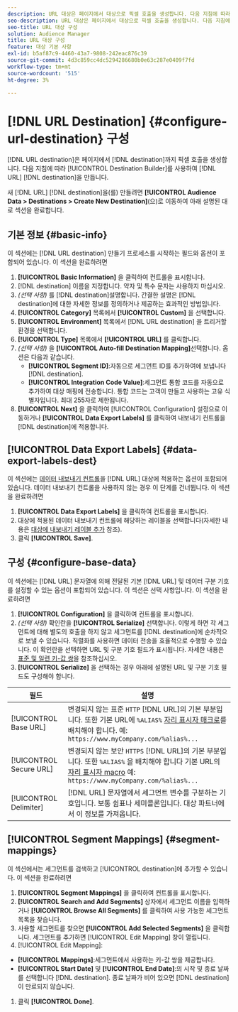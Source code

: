 ```yaml
---
description: URL 대상은 페이지에서 대상으로 픽셀 호출을 생성합니다. 다음 지침에 따라 대상 빌더로 URL 대상을 만듭니다.
seo-description: URL 대상은 페이지에서 대상으로 픽셀 호출을 생성합니다. 다음 지침에 따라 대상 빌더로 URL 대상을 만듭니다.
seo-title: URL 대상 구성
solution: Audience Manager
title: URL 대상 구성
feature: 대상 기본 사항
exl-id: b5af87c9-4460-43a7-9808-242eac876c39
source-git-commit: 4d3c859cc4dc5294286680b0e63c287e0409f7fd
workflow-type: tm+mt
source-wordcount: '515'
ht-degree: 3%

---
```


# [!DNL URL Destination] {#configure-url-destination} 구성

[!DNL URL destination]은 페이지에서 [!DNL destination]까지 픽셀 호출을 생성합니다. 다음 지침에 따라 [!UICONTROL Destination Builder]를 사용하여 [!DNL URL] [!DNL destination]을 만듭니다.

<!-- create-url-destination.xml -->

새 [!DNL URL] [!DNL destination]을(를) 만들려면 **[!UICONTROL Audience Data > Destinations > Create New Destination]**(으)로 이동하여 아래 설명된 대로 섹션을 완료합니다.

## 기본 정보 {#basic-info}

이 섹션에는 [!DNL URL destination] 만들기 프로세스를 시작하는 필드와 옵션이 포함되어 있습니다. 이 섹션을 완료하려면

1. **[!UICONTROL Basic Information]** 을 클릭하여 컨트롤을 표시합니다.
2. [!DNL destination] 이름을 지정합니다. 약자 및 특수 문자는 사용하지 마십시오.
3. *(선택 사항)* 를  [!DNL destination]설명합니다. 간결한 설명은 [!DNL destination]에 대한 자세한 정보를 정의하거나 제공하는 효과적인 방법입니다.
4. **[!UICONTROL Category]** 목록에서 **[!UICONTROL Custom]** 을 선택합니다.
5. **[!UICONTROL Environment]** 목록에서 [!DNL URL destination] 을 트리거할 환경을 선택합니다.
6. **[!UICONTROL Type]** 목록에서 **[!UICONTROL URL]** 를 클릭합니다.
7. *(선택 사항)* 을  **[!UICONTROL Auto-fill Destination Mapping]**&#x200B;선택합니다. 옵션은 다음과 같습니다.
   * **[!UICONTROL Segment ID]**:자동으로 세그먼트 ID를 추가하여에 보냅니다 [!DNL destination].
   * **[!UICONTROL Integration Code Value]**:세그먼트 통합 코드를 자동으로 추가하여 대상 매핑에 전송합니다. 통합 코드는 고객이 만들고 사용하는 고유 식별자입니다. 최대 255자로 제한됩니다.
8. **[!UICONTROL Next]** 을 클릭하여 [!UICONTROL Configuration] 설정으로 이동하거나 **[!UICONTROL Data Export Labels]** 를 클릭하여 내보내기 컨트롤을 [!DNL destination]에 적용합니다.

## [!UICONTROL Data Export Labels] {#data-export-labels-dest}

이 섹션에는 [데이터 내보내기 컨트롤](../../features/data-export-controls.md)을 [!DNL URL] 대상에 적용하는 옵션이 포함되어 있습니다. 데이터 내보내기 컨트롤을 사용하지 않는 경우 이 단계를 건너뜁니다. 이 섹션을 완료하려면

1. **[!UICONTROL Data Export Labels]** 을 클릭하여 컨트롤을 표시합니다.
2. 대상에 적용된 데이터 내보내기 컨트롤에 해당하는 레이블을 선택합니다(자세한 내용은 [대상에 내보내기 레이블 추가](/help/using/features/destinations/add-data-export-labels.md) 참조).
3. 클릭 **[!UICONTROL Save]**.

## 구성 {#configure-base-data}

이 섹션에는 [!DNL URL] 문자열에 의해 전달된 기본 [!DNL URL] 및 데이터 구분 기호를 설정할 수 있는 옵션이 포함되어 있습니다. 이 섹션은 선택 사항입니다. 이 섹션을 완료하려면

1. **[!UICONTROL Configuration]** 을 클릭하여 컨트롤을 표시합니다.
1. *(선택 사항)* 확인란을  **[!UICONTROL Serialize]** 선택합니다.
이렇게 하면 각 세그먼트에 대해 별도의 호출을 하지 않고 세그먼트를 [!DNL destination]에 순차적으로 보낼 수 있습니다. 직렬화를 사용하면 데이터 전송을 효율적으로 수행할 수 있습니다. 이 확인란을 선택하면 URL 및 구분 기호 필드가 표시됩니다. 자세한 내용은 [표준 및 일련 키-값 쌍](../../features/destinations/key-value-pairs.md)을 참조하십시오.
1. **[!UICONTROL Serialize]** 을 선택하는 경우 아래에 설명된 URL 및 구분 기호 필드도 구성해야 합니다.

| 필드 | 설명 |
|--- |--- |
| [!UICONTROL Base URL] | 변경되지 않는 표준 `HTTP` [!DNL URL]의 기본 부분입니다. 또한 기본 URL에 `%ALIAS%` [자리 표시자 매크로](../../features/destinations/destination-macros.md#destination-macros-defined)를 배치해야 합니다. 예: `https://www.myCompany.com/%alias%...` |
| [!UICONTROL Secure URL] | 변경되지 않는 보안 `HTTPS` [!DNL URL]의 기본 부분입니다. 또한 `%ALIAS%` 을 배치해야 합니다   기본 URL의 [자리 표시자 macro](../../features/destinations/destination-macros.md#destination-macros-defined) 예: `https://www.myCompany.com/%alias%...` |
| [!UICONTROL Delimiter] | [!DNL URL] 문자열에서 세그먼트 변수를 구분하는 기호입니다. 보통 쉼표나 세미콜론입니다. 대상 파트너에서 이 정보를 가져옵니다. |

## [!UICONTROL Segment Mappings] {#segment-mappings}

이 섹션에서는 세그먼트를 검색하고 [!UICONTROL destination]에 추가할 수 있습니다. 이 섹션을 완료하려면

1. **[!UICONTROL Segment Mappings]** 을 클릭하여 컨트롤을 표시합니다.
1. **[!UICONTROL Search and Add Segments]** 상자에서 세그먼트 이름을 입력하거나 **[!UICONTROL Browse All Segments]** 를 클릭하여 사용 가능한 세그먼트 목록을 찾습니다.
1. 사용할 세그먼트를 찾으면 **[!UICONTROL Add Selected Segments]** 을 클릭합니다. 세그먼트를 추가하면 [!UICONTROL Edit Mapping] 창이 열립니다.
1.  [!UICONTROL Edit Mapping]:
   * **[!UICONTROL Mappings]**:세그먼트에서 사용하는 키-값 쌍을 제공합니다.
   * **[!UICONTROL Start Date]** 및  **[!UICONTROL End Date]**:의 시작 및 종료 날짜를 선택합니다  [!DNL destination]. 종료 날짜가 비어 있으면 [!DNL destination] 이 만료되지 않습니다.
1. 클릭 **[!UICONTROL Done]**.
